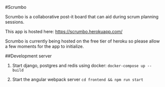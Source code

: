 #Scrumbo

Scrumbo is a collaborative post-it board that can aid during scrum planning sessions.

This app is hosted here:
https://scrumbo.herokuapp.com/

Scrumbo is currently being hosted on the free tier of heroku so please allow a few moments for the app to initialize.

##Development server

1. Start django, postgres and redis using docker:
`docker-compose up --build`

2. Start the angular webpack server
`cd frontend && npm run start`

